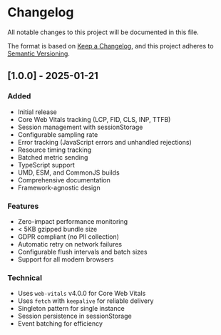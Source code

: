 # Changelog

All notable changes to this project will be documented in this file.

The format is based on [Keep a Changelog](https://keepachangelog.com/en/1.0.0/),
and this project adheres to [Semantic Versioning](https://semver.org/spec/v2.0.0.html).

## [1.0.0] - 2025-01-21

### Added
- Initial release
- Core Web Vitals tracking (LCP, FID, CLS, INP, TTFB)
- Session management with sessionStorage
- Configurable sampling rate
- Error tracking (JavaScript errors and unhandled rejections)
- Resource timing tracking
- Batched metric sending
- TypeScript support
- UMD, ESM, and CommonJS builds
- Comprehensive documentation
- Framework-agnostic design

### Features
- Zero-impact performance monitoring
- < 5KB gzipped bundle size
- GDPR compliant (no PII collection)
- Automatic retry on network failures
- Configurable flush intervals and batch sizes
- Support for all modern browsers

### Technical
- Uses `web-vitals` v4.0.0 for Core Web Vitals
- Uses `fetch` with `keepalive` for reliable delivery
- Singleton pattern for single instance
- Session persistence in sessionStorage
- Event batching for efficiency

